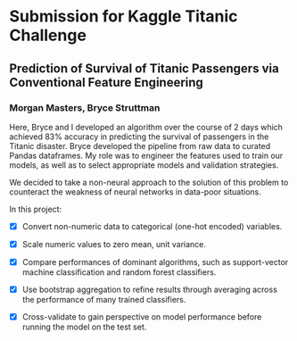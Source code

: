 # Submission for Kaggle Titanic Challenge
## Prediction of Survival of Titanic Passengers via Conventional Feature Engineering
### Morgan Masters, Bryce Struttman

Here, Bryce and I developed an algorithm over the course of 2 days which achieved 83% accuracy in predicting the survival of passengers in the Titanic disaster. Bryce developed the pipeline from raw data to curated Pandas dataframes. My role was to engineer the features used to train our models, as well as to select appropriate models and validation strategies.

We decided to take a non-neural approach to the solution of this problem to counteract the weakness of neural networks in data-poor situations. 

In this project:

- [x] Convert non-numeric data to categorical (one-hot encoded) variables.

- [x] Scale numeric values to zero mean, unit variance.

- [x] Compare performances of dominant algorithms, such as support-vector machine classification and random forest classifiers.

- [x] Use bootstrap aggregation to refine results through averaging across the performance of many trained classifiers.

- [x] Cross-validate to gain perspective on model performance before running the model on the test set.
